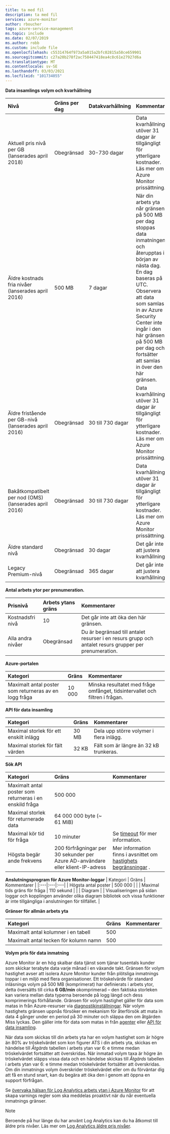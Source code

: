 ```yaml
---
title: ta med fil
description: ta med fil
services: azure-monitor
author: rboucher
tags: azure-service-management
ms.topic: include
ms.date: 02/07/2019
ms.author: robb
ms.custom: include file
ms.openlocfilehash: c55314764f973a5a015a2bfc02815a58ce659901
ms.sourcegitcommit: c27a20b278f2ac758447418ea4c8c61e27927d6a
ms.translationtype: MT
ms.contentlocale: sv-SE
ms.lasthandoff: 03/03/2021
ms.locfileid: "101734055"
---
```

**Data insamlings volym och kvarhållning** 

| Nivå | Gräns per dag | Datakvarhållning | Kommentar |
|:---|:---|:---|:---|
| Aktuell pris nivå per GB<br>(lanserades april 2018) | Obegränsad | 30-730 dagar | Data kvarhållning utöver 31 dagar är tillgängligt för ytterligare kostnader. Läs mer om Azure Monitor prissättning. |
| Äldre kostnads fria nivåer<br>(lanserades april 2016) | 500 MB | 7 dagar | När din arbets yta når gränsen på 500 MB per dag stoppas data inmatningen och återupptas i början av nästa dag. En dag baseras på UTC. Observera att data som samlas in av Azure Security Center inte ingår i den här gränsen på 500 MB per dag och fortsätter att samlas in över den här gränsen.  |
| Äldre fristående per GB-nivå<br>(lanserades april 2016) | Obegränsad | 30 till 730 dagar | Data kvarhållning utöver 31 dagar är tillgängligt för ytterligare kostnader. Läs mer om Azure Monitor prissättning. |
| Bakåtkompatibelt per nod (OMS)<br>(lanserades april 2016) | Obegränsad | 30 till 730 dagar | Data kvarhållning utöver 31 dagar är tillgängligt för ytterligare kostnader. Läs mer om Azure Monitor prissättning. |
| Äldre standard nivå | Obegränsad | 30 dagar  | Det går inte att justera kvarhållning |
| Legacy Premium-nivå | Obegränsad | 365 dagar  | Det går inte att justera kvarhållning |

**Antal arbets ytor per prenumeration.**

| Prisnivå    | Arbets ytans gräns | Kommentarer
|:---|:---|:---|
| Kostnadsfri nivå  | 10 | Det går inte att öka den här gränsen. |
| Alla andra nivåer | Obegränsad | Du är begränsad till antalet resurser i en resurs grupp och antalet resurs grupper per prenumeration. |

**Azure-portalen**

| Kategori | Gräns | Kommentarer |
|:---|:---|:---|
| Maximalt antal poster som returneras av en logg fråga | 10 000 | Minska resultatet med fråge omfånget, tidsintervallet och filtren i frågan. |


**API för data insamling**

| Kategori | Gräns | Kommentarer |
|:---|:---|:---|
| Maximal storlek för ett enskilt inlägg | 30 MB | Dela upp större volymer i flera inlägg. |
| Maximal storlek för fält värden  | 32 KB | Fält som är längre än 32 kB trunkeras. |

**Sök API**

| Kategori | Gräns | Kommentarer |
|:---|:---|:---|
| Maximalt antal poster som returneras i en enskild fråga | 500 000 | |
| Maximal storlek för returnerade data | 64 000 000 byte (~ 61 MiB)| |
| Maximal kör tid för fråga | 10 minuter | Se [timeout](https://dev.loganalytics.io/documentation/Using-the-API/Timeouts) för mer information.  |
| Högsta begär ande frekvens | 200 förfrågningar per 30 sekunder per Azure AD-användare eller klient-IP-adress | Mer information finns i avsnittet om [hastighets begränsningar](https://dev.loganalytics.io/documentation/Using-the-API/Limits) . |

**Anslutningsprogram för Azure Monitor-loggar**
| Kategori | Gräns | Kommentarer |
|:---|:---|:---|
| Högsta antal poster | 500 000 | |
| Maximal tids gräns för fråga | 110 sekund | |
| Diagram | | Visualiseringen på sidan loggar och kopplingen använder olika diagram bibliotek och vissa funktioner är inte tillgängliga i anslutningen för tillfället. |

**Gränser för allmän arbets yta**

| Kategori | Gräns | Kommentarer |
|:---|:---|:---|
| Maximalt antal kolumner i en tabell         | 500 | |
| Maximalt antal tecken för kolumn namn | 500 | |

**<a name="data-ingestion-volume-rate">Volym pris för data inmatning</a>**

Azure Monitor är en hög skalbar data tjänst som tjänar tusentals kunder som skickar terabyte data varje månad i en växande takt. Gränsen för volym hastighet avser att isolera Azure Monitor kunder från plötsliga inmatnings toppar i en miljö med flera organisationer. Ett tröskelvärde för standard inläsnings volym på 500 MB (komprimerat) har definierats i arbets ytor, detta översätts till cirka **6 GB/min** okomprimerad – den faktiska storleken kan variera mellan data typerna beroende på logg längd och dess komprimerings förhållande. Gränsen för volym hastighet gäller för data som matas in från Azure-resurser via [diagnostikinställningar](../articles/azure-monitor/essentials/diagnostic-settings.md). När volym hastighets gränsen uppnås försöker en mekanism för återförsök att mata in data 4 gånger under en period på 30 minuter och släppa den om åtgärden Miss lyckas. Den gäller inte för data som matas in från [agenter](../articles/azure-monitor/agents/agents-overview.md) eller [API för data insamling](../articles/azure-monitor/logs/data-collector-api.md).

När data som skickas till din arbets yta har en volym hastighet som är högre än 80% av tröskelvärdet som kon figurer ATS i din arbets yta, skickas en händelse till *Åtgärds* tabellen i arbets ytan var 6: e timme medan tröskelvärdet fortsätter att överskridas. När inmatad volym taxa är högre än tröskelvärdet släpps vissa data och en händelse skickas till *Åtgärds* tabellen i arbets ytan var 6: e timme medan tröskelvärdet fortsätter att överskridas. Om din inmatnings volym överskrider tröskelvärdet eller om du förväntar dig att få en stund snart, kan du begära att öka den i genom att öppna en support förfrågan. 

Se [övervaka hälsan för Log Analytics arbets ytan i Azure Monitor](../articles/azure-monitor/logs/monitor-workspace.md) för att skapa varnings regler som ska meddelas proaktivt när du når eventuella inmatnings gränser.

>[!NOTE]
>Beroende på hur länge du har använt Log Analytics kan du ha åtkomst till äldre pris nivåer. Läs mer om [Log Analytics äldre pris nivåer](../articles/azure-monitor/logs/manage-cost-storage.md#legacy-pricing-tiers).